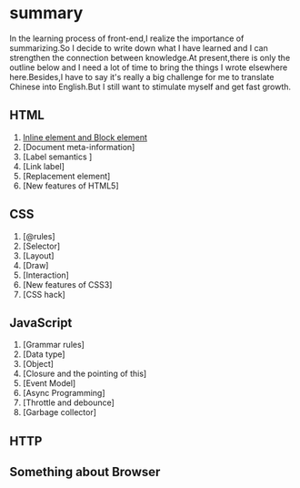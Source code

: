 # summary
In the learning process of front-end,I realize the importance of summarizing.So I decide to write down what I have learned and I can strengthen the connection between knowledge.At present,there is only the outline below and I need a lot of time to bring the things I wrote elsewhere here.Besides,I have to say it's really a big challenge for me to translate Chinese into English.But I still want to stimulate myself and get fast growth.
## HTML
1. [Inline element and Block element](https://github.com/MICKYCSS/summary/issues/1)
2. [Document meta-information]
3. [Label semantics ]
4. [Link label]
5. [Replacement element]
6. [New features of HTML5]
## CSS
1. [@rules]
2. [Selector]
3. [Layout]
4. [Draw]
5. [Interaction]
6. [New features of CSS3]
7. [CSS hack]
## JavaScript
1. [Grammar rules]
2. [Data type]
3. [Object]
4. [Closure and the pointing of this]
5. [Event Model]
6. [Async Programming]
7. [Throttle and debounce]
8. [Garbage collector]
## HTTP
## Something about Browser
